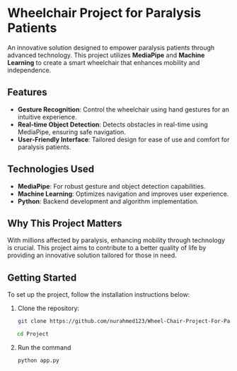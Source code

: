 # Wheelchair Project for Paralysis Patients

An innovative solution designed to empower paralysis patients through advanced technology. This project utilizes **MediaPipe** and **Machine Learning** to create a smart wheelchair that enhances mobility and independence.

## Features

- **Gesture Recognition**: Control the wheelchair using hand gestures for an intuitive experience.
- **Real-time Object Detection**: Detects obstacles in real-time using MediaPipe, ensuring safe navigation.
- **User-Friendly Interface**: Tailored design for ease of use and comfort for paralysis patients.

## Technologies Used

- **MediaPipe**: For robust gesture and object detection capabilities.
- **Machine Learning**: Optimizes navigation and improves user experience.
- **Python**: Backend development and algorithm implementation.

## Why This Project Matters

With millions affected by paralysis, enhancing mobility through technology is crucial. This project aims to contribute to a better quality of life by providing an innovative solution tailored for those in need.

## Getting Started

To set up the project, follow the installation instructions below:

1. Clone the repository:
   ```bash
   git clone https://github.com/nurahmed123/Wheel-Chair-Project-For-Paralysis-Patient---Using-Media-pipe-and-Machine-learning.git
   
  ```bash
     cd Project
  ```
2. Run the command
    ```
    python app.py

